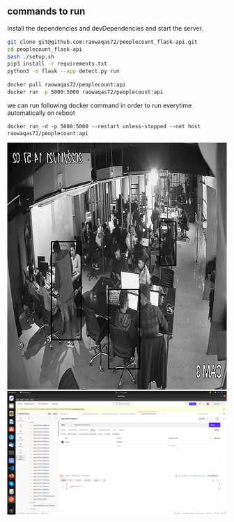 


## commands to run

Install the dependencies and devDependencies and start the server.

```sh
git clone git@github.com:raowaqas72/peoplecount_flask-api.git
cd peoplecount_flask-api
bash ./setup.sh
pip3 install -r requirements.txt
python3 -m flask --app detect.py run
```
```sh
docker pull raowaqas72/peoplecount:api
docker run -p 5000:5000 raowaqas72/peoplecount:api
```
we can run following docker command in order to run everytime automatically on reboot 
```
docker run -d -p 5000:5000 --restart unless-stopped --net host raowaqas72/peoplecount:api

```


<img src="https://github.com/raowaqas72/peoplecount_flask-api/blob/main/object_detector.jpg?raw=true" alt="Alt text" title="object detection ">
<img src="https://github.com/raowaqas72/peoplecount_flask-api/blob/main/Screenshot%20from%202023-01-19%2016-17-31.png" alt="Alt text" title="object detection ">
